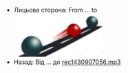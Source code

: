 - Лицьова сторона: From ... to <br />![prepositions_52.jpg](./50.jpg)
- Назад: Від ... до [rec1430907056.mp3](./53.mp3)